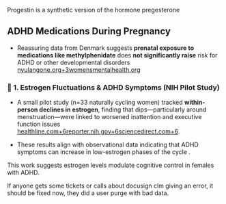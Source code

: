 Progestin is a synthetic version of the hormone pregesterone

## ADHD Medications During Pregnancy

- Reassuring data from Denmark suggests **prenatal exposure to medications like methylphenidate** does **not significantly raise** risk for ADHD or other developmental disorders [nyulangone.org+3womensmentalhealth.org](https://womensmentalhealth.org/posts/infants-exposed-to-adhd-medications/?utm_source=chatgpt.com)
### 🧪 1. Estrogen Fluctuations & ADHD Symptoms (NIH Pilot Study)

- A small pilot study (n=33 naturally cycling women) tracked **within-person declines in estrogen**, finding that dips—particularly around menstruation—were linked to worsened inattention and executive function issues [healthline.com+6reporter.nih.gov+6sciencedirect.com+6](https://reporter.nih.gov/project-details/10476401?utm_source=chatgpt.com).
    
- These results align with observational data indicating that ADHD symptoms can increase in low-estrogen phases of the cycle .
    

This work suggests estrogen levels modulate cognitive control in females with ADHD.

If anyone gets some tickets or calls about docusign clm giving an error, it should be fixed now, they did a user purge with bad data.
